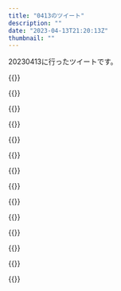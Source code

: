 ```yaml
---
title: "0413のツイート"
description: ""
date: "2023-04-13T21:20:13Z"
thumbnail: ""
---
```

20230413に行ったツイートです。
<!--more-->
{{<tweetlike text="ライザ3実績全取得\nコンテナの空きとの闘い" screenname="jme/k.h (@JME_KH)" url="https://twitter.com/JME_KH/status/1646271354378022913?ref_src=twsrc%5Etfw" date="April 12 2023">}}

{{<tweetlike text="リリアン、マリネラの国技っていうことしか知らない" screenname="jme/k.h (@JME_KH)" url="https://twitter.com/JME_KH/status/1646278858059161600?ref_src=twsrc%5Etfw" date="April 12 2023">}}

{{<tweetlike text="人間以上の力を持つ人に人間が持ち運べないサイズの砲を持ち運ばせる戦法、パッと思いつくところだとシャナでフレイムヘイズ側が一時期やったんだったか。徒の性質的に火力そのものじゃなくて意表をつけるっていう面が主だったのと、その辺無しでも火力出す手段はあるからまああの世界では流行らんわな" screenname="jme/k.h (@JME_KH)" url="https://twitter.com/JME_KH/status/1646282723831713792?ref_src=twsrc%5Etfw" date="April 12 2023">}}

{{<tweetlike text="人知れず現代の町で戦わせつつ大火力を出せる設定にするには戦闘の跡をできるだけ速く直す能力か、最近になって発生したからまだ知られてないか数が少ないからガス会社に責任を被せればごまかせるくらいかなあ" screenname="jme/k.h (@JME_KH)" url="https://twitter.com/JME_KH/status/1646286390685220870?ref_src=twsrc%5Etfw" date="April 12 2023">}}

{{<tweetlike text="シン仮面ライダー乱舞、初号機が来たかな" screenname="jme/k.h (@JME_KH)" url="https://twitter.com/JME_KH/status/1646287042652033027?ref_src=twsrc%5Etfw" date="April 12 2023">}}

{{<tweetlike text="敵の、というか一般兵の変身能力持ちへの慣れみたいなのが垣間見えていいシーンだった" screenname="jme/k.h (@JME_KH)" url="https://twitter.com/JME_KH/status/1646291921143480320?ref_src=twsrc%5Etfw" date="April 12 2023">}}

{{<tweetlike text="おや？ミサイル結構あれか?" screenname="jme/k.h (@JME_KH)" url="https://twitter.com/JME_KH/status/1646292591791726593?ref_src=twsrc%5Etfw" date="April 12 2023">}}

{{<tweetlike text="遅くても早くてもいろいろ言われるの面倒だな" screenname="jme/k.h (@JME_KH)" url="https://twitter.com/JME_KH/status/1646293287320551424?ref_src=twsrc%5Etfw" date="April 12 2023">}}

{{<tweetlike text="寝不足気味なのに早く目が覚めるのはやめてほしい" screenname="jme/k.h (@JME_KH)" url="https://twitter.com/JME_KH/status/1646293406761762816?ref_src=twsrc%5Etfw" date="April 12 2023">}}

{{<tweetlike text="あ、クリア出来なかったゲーム思い出したな。確か夢のルフィ海賊団クリアする前に飽きたはず\nその流れで烈火の剣もクリアしてないの思い出したな\nまあそっちは弟が買ったゲームだからノーカンにしておこう" screenname="jme/k.h (@JME_KH)" url="https://twitter.com/JME_KH/status/1646455385577111552?ref_src=twsrc%5Etfw" date="April 13 2023">}}

{{<tweetlike text="ゼルダ、寝る、FF見ながらエグゼ" screenname="jme/k.h (@JME_KH)" url="https://twitter.com/JME_KH/status/1646471689021317121?ref_src=twsrc%5Etfw" date="April 13 2023">}}

{{<tweetlike text="まあPVはわりとどうでもいい" screenname="jme/k.h (@JME_KH)" url="https://twitter.com/JME_KH/status/1646508353592643591?ref_src=twsrc%5Etfw" date="April 13 2023">}}

{{<tweetlike text="ＰＶじゃなくてトレイラーだっけ" screenname="jme/k.h (@JME_KH)" url="https://twitter.com/JME_KH/status/1646513726026297344?ref_src=twsrc%5Etfw" date="April 13 2023">}}

{{<tweetlike text="おや、ガノンドロフ\nまあミイラあったっぽいしな" screenname="jme/k.h (@JME_KH)" url="https://twitter.com/JME_KH/status/1646514849193795584?ref_src=twsrc%5Etfw" date="April 13 2023">}}

